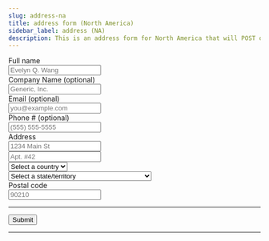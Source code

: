```yaml
---
slug: address-na
title: address form (North America)
sidebar_label: address (NA)
description: This is an address form for North America that will POST on submit.
---
```


<div class="container margin-vert--xl">
  <div class="row">
    <div class="card col col--12 padding--md">
      <form
        class="card__body"
        method="POST"
        action="/identity"
      >
        <div class="row">
          <div class="col col--12 margin-bottom--md">
            <label for="full-name">Full name</label>
            <br/>
            <input
              type="text"
              id="full-name"
              name="full-name"
              placeholder="Evelyn Q. Wang"
              required
            />
          </div>
          <div class="col col--12 margin-bottom--md">
            <label for="company-name">Company Name (optional)</label>
            <br/>
            <input
              type="text"
              id="company-name"
              name="company-name"
              placeholder="Generic, Inc."
              required
            />
          </div>
          <div class="col col--12 margin-bottom--md">
            <label for="email">Email (optional)</label>
            <br/>
            <input
              type="email"
              id="email"
              name="email"
              placeholder="you@example.com"
            />
          </div>
          <div class="col col--12 margin-bottom--md">
            <label for="email">Phone # (optional)</label>
            <br/>
            <input
              type="tel"
              id="phone-number"
              name="phone-number"
              placeholder="(555) 555-5555"
            />
          </div>
          <div class="col col--12 margin-bottom--md">
            <label for="address">Address</label>
            <br/>
            <input
              type="text"
              id="address"
              name="address"
              placeholder="1234 Main St"
              required
            />
          </div>
          <div class="col col--12 margin-bottom--md">
            <input
              type="text"
              id="address-ext"
              name="address-ext"
              placeholder="Apt. #42"
            />
          </div>
          <div class="col col--3 margin-bottom--md">
            <select
              id="country"
              name="country"
              required
            >
              <option value="" selected>Select a country</option>
              <option value="CA">Canada</option>
              <option value="MX">Mexico</option>
              <option value="US">United States</option>
            </select>
          </div>
          <div class="col col--3 margin-bottom--md">
            <select
              id="state"
              name="state"
            >
              <option value="" selected>Select a state/territory</option>
              <optgroup label="Canada">
                <option value="AB">Alberta</option>
                <option value="BC">British Columbia</option>
                <option value="MB">Manitoba</option>
                <option value="NB">New Brunswick</option>
                <option value="NL">Newfoundland and Labrador</option>
                <option value="NS">Nova Scotia</option>
                <option value="ON">Ontario</option>
                <option value="PE">Prince Edward Island</option>
                <option value="QC">Quebec</option>
                <option value="SK">Saskatchewan</option>
                <option value="NT">Northwest Territories</option>
                <option value="NU">Nunavut</option>
                <option value="YT">Yukon</option>
              </optgroup>
              <optgroup label="United States">
                <option value="AL">Alabama</option>
                <option value="AK">Alaska</option>
                <option value="AZ">Arizona</option>
                <option value="AR">Arkansas</option>
                <option value="CA">California</option>
                <option value="CO">Colorado</option>
                <option value="CT">Connecticut</option>
                <option value="DE">Delaware</option>
                <option value="DC">District Of Columbia</option>
                <option value="FL">Florida</option>
                <option value="GA">Georgia</option>
                <option value="HI">Hawaii</option>
                <option value="ID">Idaho</option>
                <option value="IL">Illinois</option>
                <option value="IN">Indiana</option>
                <option value="IA">Iowa</option>
                <option value="KS">Kansas</option>
                <option value="KY">Kentucky</option>
                <option value="LA">Louisiana</option>
                <option value="ME">Maine</option>
                <option value="MD">Maryland</option>
                <option value="MA">Massachusetts</option>
                <option value="MI">Michigan</option>
                <option value="MN">Minnesota</option>
                <option value="MS">Mississippi</option>
                <option value="MO">Missouri</option>
                <option value="MT">Montana</option>
                <option value="NE">Nebraska</option>
                <option value="NV">Nevada</option>
                <option value="NH">New Hampshire</option>
                <option value="NJ">New Jersey</option>
                <option value="NM">New Mexico</option>
                <option value="NY">New York</option>
                <option value="NC">North Carolina</option>
                <option value="ND">North Dakota</option>
                <option value="OH">Ohio</option>
                <option value="OK">Oklahoma</option>
                <option value="OR">Oregon</option>
                <option value="PA">Pennsylvania</option>
                <option value="RI">Rhode Island</option>
                <option value="SC">South Carolina</option>
                <option value="SD">South Dakota</option>
                <option value="TN">Tennessee</option>
                <option value="TX">Texas</option>
                <option value="UT">Utah</option>
                <option value="VT">Vermont</option>
                <option value="VA">Virginia</option>
                <option value="WA">Washington</option>
                <option value="WV">West Virginia</option>
                <option value="WI">Wisconsin</option>
                <option value="WY">Wyoming</option>
                <option value="AS">American Samoa (AS)</option>
                <option value="GU">Guam (GU)</option>
                <option value="MP">Northern Mariana Islands (MP)</option>
                <option value="PR">Puerto Rico (PR)</option>
                <option value="UM">United States Minor Outlying Islands (UM)</option>
                <option value="VI">Virgin Islands (VI)</option>
                <option value="AA">Armed Forces Americas (AA)</option>
                <option value="AP">Armed Forces Pacific (AP)</option>
                <option value="AE">Armed Forces Others (AE)</option>
              </optgroup>
            </select>
          </div>
          <div class="col col--12">
            <label for="postcode">Postal code</label>
            <br/>
            <input
              type="text"
              id="postcode"
              name="postcode"
              placeholder="90210"
              required
            />
          </div>
        </div>
        <hr/>
        <button type="submit" class="button button--primary">Submit</button>
      </form>
    </div>
  </div>
</div>
<hr/>
<!-- Phone, Company name -->

